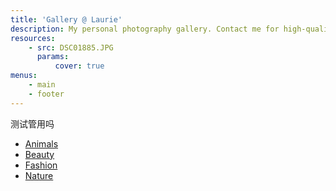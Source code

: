 ```yaml
---
title: 'Gallery @ Laurie'
description: My personal photography gallery. Contact me for high-quality files.
resources:
    - src: DSC01885.JPG
      params:
          cover: true
menus:
    - main
    - footer
---
```


测试管用吗

<nav class="categories"><ul><li><a href="/hugo-theme-gallery/categories/animals/">Animals</a></li><li><a href="/hugo-theme-gallery/categories/beauty/">Beauty</a></li><li><a href="/hugo-theme-gallery/categories/fashion/">Fashion</a></li><li><a href="/hugo-theme-gallery/categories/nature/">Nature</a></li></ul></nav>

